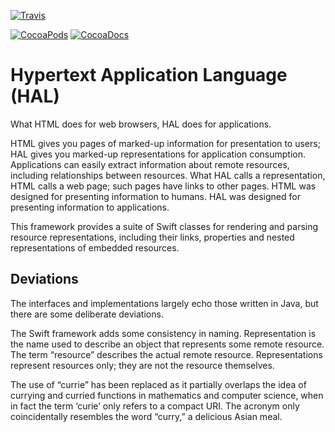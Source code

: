 [![Travis](https://img.shields.io/travis/royratcliffe/HypertextApplicationLanguage/master.svg)](https://travis-ci.org/royratcliffe/HypertextApplicationLanguage)

[![CocoaPods](https://img.shields.io/cocoapods/v/HypertextApplicationLanguage.svg)](https://cocoapods.org/pods/HypertextApplicationLanguage)
[![CocoaDocs](https://img.shields.io/cocoapods/metrics/doc-percent/HypertextApplicationLanguage.svg)](http://cocoadocs.org/docsets/HypertextApplicationLanguage)

# Hypertext Application Language (HAL)

What HTML does for web browsers, HAL does for applications.

HTML gives you pages of marked-up information for presentation to users; HAL
gives you marked-up representations for application consumption. Applications
can easily extract information about remote resources, including relationships
between resources. What HAL calls a representation, HTML calls a web page; such
pages have links to other pages. HTML was designed for presenting information
to humans. HAL was designed for presenting information to applications.

This framework provides a suite of Swift classes for rendering and parsing resource
representations, including their links, properties and nested representations
of embedded resources.

## Deviations

The interfaces and implementations largely echo those written in Java, but
there are some deliberate deviations.

The Swift framework adds some consistency in naming. Representation is the name used
to describe an object that represents some remote resource. The term “resource”
describes the actual remote resource. Representations represent resources only;
they are not the resource themselves.

The use of “currie” has been replaced as it partially overlaps the idea of
currying and curried functions in mathematics and computer science, when in
fact the term ‘curie’ only refers to a compact URI. The acronym only
coincidentally resembles the word “curry,” a delicious Asian meal.
